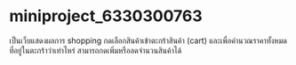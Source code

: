 # miniproject_6330300763

เป็นเว็บแสดงผลการ shopping กดเลือกสินค้าเข้าตะกร้าสินค้า (cart) และเพื่อคำนวณราคาทั้งหมดที่อยู่ในตะกร้าว่าเท่าไหร่ สามารถกดเพิ่มหรือลดจำนวนสินค้าได้

